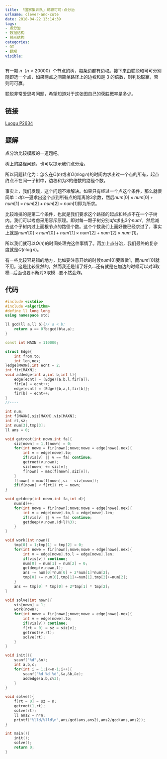 ```yaml
---
title: 「国家集训队」聪聪可可-点分治
urlname: clever-and-cute
date: 2018-04-22 13:14:39
tags:
- 点分治
- 数据结构
- 树形结构
categories: 
- OI
- 题解
visible:
---
```



有一颗 $n$（$n<20000$）个节点的树，每条边都有边权。接下来由聪聪和可可分别随即选一个点，如果两点之间简单路径上的边权和是 $3$ 的倍数，则判聪聪赢，否则可可赢。

聪聪非常爱思考问题，希望知道对于这张图自己的获胜概率是多少。

<!-- more -->

## 链接

[Luogu P2634](https://www.luogu.org/problemnew/show/P2634)

## 题解

点分治比较模版的一道题吧。

树上的路径问题，也可以提示我们点分治。

所以问题转化为：怎么在$O(n)$或者$O(n \log{n})$的时间内求出过一个点的所有，起点终点不在同一子树中，边权和为$3$的倍数的路径个数。

事实上，我们发现，这个问题不难解决。如果只有经过一个点这个条件，那么就很简单：$dfs$一遍求出这个点到所有点的距离除$3$余数，然后$num[0] \times num[0] + num[1] \times num[2] + num[2] \times num[1]$即为所求。

比较难搞的是第二个条件，也就是我们要求这个路径的起点和终点不在一个子树内。我们可以考虑采用容斥原理。即对每一颗子树分别$dfs$求出$3$个$num'$，然后减去这个子树内过上面根节点的路径个数。这个个数我们上面好像已经求过了，事实上就是$num'[0] \times num'[0] + num'[1] \times num'[2] + num'[2] \times num'[1]$。

所以我们就可以$O(n)$的时间处理完这件事情了。再加上点分治，我们最终的复杂度就是$O(n \log {n})$。

有一些比较容易错的地方，比如要注意开始的时候$num[0]$要置做$1$，而$num'[0]$就不用。这是比较显然的，然而我还是错了好久...还有就是在加边的时候可以对$3$取模...后面也要不断对$3$取模...要不然会炸。

## 代码



```cpp
#include <cstdio>
#include <algorithm>
#define ll long long
using namespace std;

ll gcd(ll a,ll b){// a < b;
    return a == 0?b:gcd(b%a,a);
}

const int MAXN = 110000;

struct Edge{
    int from,to;
    int len,nex;
}edge[MAXN];int ecnt = 2;
int fir[MAXN];
void addedge(int a,int b,int l){
    edge[ecnt] = (Edge){a,b,l,fir[a]};
    fir[a] = ecnt++;
    edge[ecnt] = (Edge){b,a,l,fir[b]};
    fir[b] = ecnt++;
}
//----

int n,m;
int f[MAXN],siz[MAXN],vis[MAXN];
int rt,sz;
int num[3],tmp[3];
ll ans = 0;

void getroot(int nown,int fa){
    siz[nown] = 1,f[nown] = 0;
    for(int nowe = fir[nown];nowe;nowe = edge[nowe].nex){
        int v = edge[nowe].to;
        if(vis[v] || v == fa) continue;
        getroot(v,nown);
        siz[nown] += siz[v];
        f[nown] = max(f[nown],siz[v]); 
    }
    f[nown] = max(f[nown],sz - siz[nown]);
    if(f[nown] < f[rt]) rt = nown;
}

void getdeep(int nown,int fa,int d){
    num[d]++;
    for(int nowe = fir[nown];nowe;nowe = edge[nowe].nex){
        int v = edge[nowe].to,l = edge[nowe].len;
        if(vis[v] || v == fa) continue;
        getdeep(v,nown,(d+l)%3);
    }
}

void work(int nown){
    tmp[0] = 1;tmp[1] = tmp[2] = 0;
    for(int nowe = fir[nown];nowe;nowe = edge[nowe].nex){
        int v = edge[nowe].to,l = edge[nowe].len;
        if(vis[v]) continue;
        num[0] = num[1] = num[2] = 0;
        getdeep(v,nown,l);
        ans -= num[0]*num[0] + 2*num[1]*num[2];
        tmp[0] += num[0],tmp[1]+=num[1],tmp[2]+=num[2];
    }
    ans += tmp[0] * tmp[0] + 2*tmp[1] * tmp[2];
}

void solve(int nown){
    vis[nown] = 1;
    work(nown);
    for(int nowe = fir[nown];nowe;nowe = edge[nowe].nex){
        int v = edge[nowe].to;
        if(vis[v]) continue;
        f[rt = 0] = sz = siz[v];
        getroot(v,rt);
        solve(rt);
    }
}

void init(){
    scanf("%d",&n);
    int a,b,c;
    for(int i = 1;i<=n-1;i++){
        scanf("%d %d %d",&a,&b,&c);
        addedge(a,b,c%3);
    }
}

void solve(){
    f[rt = 0] = sz = n;
    getroot(1,rt);
    solve(rt);
    ll ans2 = n*n;
    printf("%lld/%lld\n",ans/gcd(ans,ans2),ans2/gcd(ans,ans2));
}

int main(){
    init();
    solve();
    return 0;
}
```



